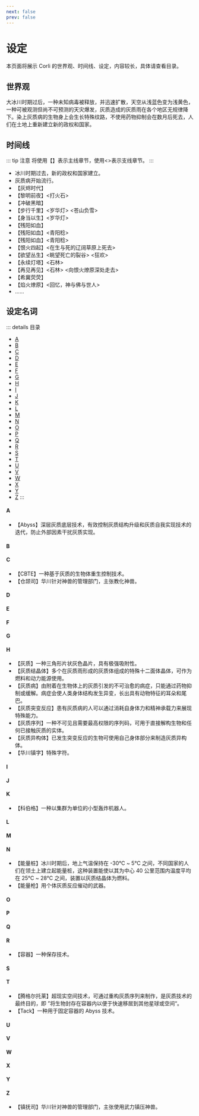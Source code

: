 ```yaml
---
next: false
prev: false
---
```


# 设定
本页面将展示 Corli 的世界观、时间线、设定，内容较长，具体请查看目录。

## 世界观
大冰川时期过后，一种未知病毒被释放，并迅速扩散，天空从浅蓝色变为浅黄色，一种可被观测但尚不可预测的天灾爆发，灰质造成的灰质雨在各个地区无规律降下。染上灰质病的生物身上会生长特殊纹路，不使用药物抑制会在数月后死去，人们在土地上重新建立新的政权和国家。

## 时间线
::: tip 注意
将使用【】表示主线章节，使用<>表示支线章节。
:::

- <Badge type="tip" text="0089" /> 冰川时期过去，新的政权和国家建立。
- <Badge type="tip" text="0090" /> 灰质病开始流行。
- <Badge type="tip" text="0091" /> 【灰烬时代】
- <Badge type="tip" text="0130" /> 【黎明前夜】<打火石>
- <Badge type="tip" text="0231" /> 【冲破黑暗】
- <Badge type="tip" text="0259" /> 【步行千里】<岁华灯> <苍山负雪>
- <Badge type="tip" text="0321" /> 【身当以生】<岁华灯>
- <Badge type="tip" text="0430" /> 【残阳如血】
- <Badge type="tip" text="0522" /> 【残阳如血】<青阳稔>
- <Badge type="tip" text="0524" /> 【残阳如血】<青阳稔>
- <Badge type="tip" text="0525" /> 【恨火四起】<在生与死的辽阔草原上死去>
- <Badge type="tip" text="0560" /> 【欲望丛生】<眺望死亡的裂谷> <狂欢>
- <Badge type="tip" text="0590" /> 【永续灯塔】<石林>
- <Badge type="tip" text="0630" /> 【再见再见】<石林> <向恨火燎原深处走去>
- <Badge type="tip" text="0700" /> 【希冀荧荧】
- <Badge type="tip" text="0715" /> 【焰火燎原】<回忆，神与佛与世人>
- <Badge type="tip" text="0744" /> ......

## 设定名词
::: details 目录
- [A](#a)
- [B](#b)
- [C](#c)
- [D](#d)
- [E](#e)
- [F](#f)
- [G](#g)
- [H](#h)
- [I](#i)
- [J](#j)
- [K](#k)
- [L](#l)
- [M](#m)
- [N](#n)
- [O](#o)
- [P](#p)
- [Q](#q)
- [R](#r)
- [S](#s)
- [T](#t)
- [U](#u)
- [V](#v)
- [W](#w)
- [X](#x)
- [Y](#y)
- [Z](#z)
:::

#### A
- 【Abyss】深层灰质底层技术，有效控制灰质结构升级和灰质自我实现技术的迭代，防止外部因素干扰灰质实现。
#### B
#### C
- 【CBTE】一种基于灰质的生物体重生控制技术。
- 【仓颉司】华川针对神兽的管理部门，主张教化神兽。
#### D
#### E
#### F
#### G
#### H
- 【灰质】一种三角形片状灰色晶片，具有极强吸附性。
- 【灰质结晶体】多个在灰质雨形成的灰质体组成的特殊十二面体晶体，可作为燃料和动力能源使用。
- 【灰质病】由附着在生物体上的灰质引发的不可治愈的病症，只能通过药物抑制或缓解。病症会使人类身体结构发生异变，长出具有动物特征的耳朵和尾巴。
- 【灰质突变反应】患有灰质病的人可以通过消耗自身体力和精神承载力来展现特殊能力。
- 【灰质序列】一种不可见且需要最高权限的序列码，可用于直接解构生物和任何已接触灰质的实体。
- 【灰质异构体】已发生突变反应的生物可使用自己身体部分来制造灰质异构体。
- 【华川镇字】特殊字符。
#### I
#### J
#### K
- 【科伯格】一种以集群为单位的小型轰炸机器人。
#### L
#### M
#### N
- 【能量桩】冰川时期后，地上气温保持在 -30℃ ~ 5℃ 之间，不同国家的人们在领土上建立起能量桩，这种装置能使以其为中心 40 公里范围内温度平均在 25℃ ~ 28℃ 之间，装置以灰质结晶体为燃料。
- 【能量枪】用个体灰质反应催动的武器。
#### O
#### P
#### Q
#### R
- 【容器】一种保存技术。
#### S
#### T
- 【腾格尔托莱】超现实空间技术，可通过重构灰质序列来制作，是灰质技术的最终目的，即 ”将生物封存在容器内以便于快速移居到其他星球或空间“。
- 【Tack】一种用于固定容器的 Abyss 技术。
#### U
#### V
#### W
#### X
#### Y
#### Z
- 【镇抚司】华川针对神兽的管理部门，主张使用武力镇压神兽。
